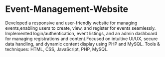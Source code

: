 # Event-Management-Website
Developed a responsive and user-friendly website for managing events,enabling users to create, view, and register for events seamlessly.
Implemented login/authentication, event listings, and an admin dashboard for managing registrations and content.Focused on intuitive UI/UX, secure data handling, and dynamic content display using PHP and MySQL.
Tools & techniques: HTML, CSS, JavaScript, PHP, MySQL.
